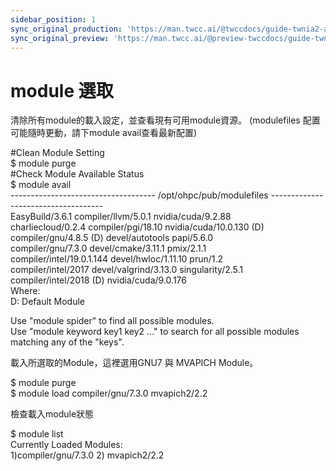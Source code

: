 ```yaml
---
sidebar_position: 1
sync_original_production: 'https://man.twcc.ai/@twccdocs/guide-twnia2-available-module-zh' 
sync_original_preview: 'https://man.twcc.ai/@preview-twccdocs/guide-twnia2-available-module-zh' 
---
```


# module 選取


清除所有module的載入設定，並查看現有可用module資源。
(modulefiles 配置可能隨時更動，請下module avail查看最新配置)


<div style={{'background-color':'black', 'color':'white', 'padding':'20px'}}>

#Clean Module Setting<br/>
$ module purge<br/>
#Check Module Available Status<br/>
$ module avail<br/>
------------------------------------ /opt/ohpc/pub/modulefiles ------------------------------------<br/>
   EasyBuild/3.6.1                  compiler/llvm/5.0.1      nvidia/cuda/9.2.88<br/>
   charliecloud/0.2.4               compiler/pgi/18.10       nvidia/cuda/10.0.130 (D)<br/>
   compiler/gnu/4.8.5        (D)    devel/autotools          papi/5.6.0<br/>
   compiler/gnu/7.3.0               devel/cmake/3.11.1       pmix/2.1.1<br/>
   compiler/intel/19.0.1.144        devel/hwloc/1.11.10      prun/1.2<br/>
   compiler/intel/2017              devel/valgrind/3.13.0    singularity/2.5.1<br/>
   compiler/intel/2018       (D)    nvidia/cuda/9.0.176<br/>
  Where:<br/>
   D:  Default Module<br/>

Use "module spider" to find all possible modules.<br/>
Use "module keyword key1 key2 ..." to search for all possible modules matching any of the "keys".

</div>

載入所選取的Module，這裡選用GNU7 與 MVAPICH Module。


<div style={{'background-color':'black', 'color':'white', 'padding':'20px'}}>

$ module purge<br/>
$ module load compiler/gnu/7.3.0 mvapich2/2.2

</div> 

檢查載入module狀態


<div style={{'background-color':'black', 'color':'white', 'padding':'20px'}}>

$ module list<br/>
Currently Loaded Modules:<br/>
  1)compiler/gnu/7.3.0   2) mvapich2/2.2

</div>